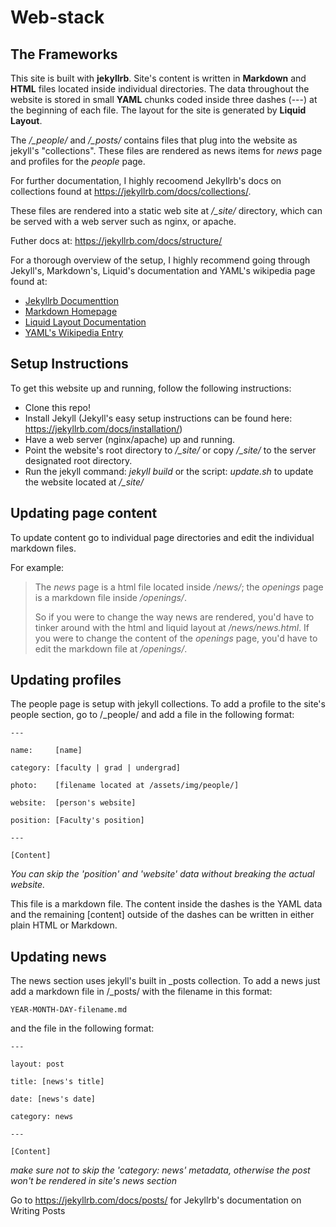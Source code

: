 Web-stack
==================


The Frameworks
--------------

This site is built with **jekyllrb**. Site's content is written in **Markdown**
and **HTML** files located inside individual directories. The data throughout
the website is stored in small **YAML** chunks coded inside three dashes (---)
at the beginning of each file. The layout for the site is generated by **Liquid
Layout**.

The */_people/* and */_posts/* contains files that plug into the website as
jekyll's "collections". These files are rendered as news items for *news* page
and profiles for the *people* page.

For further documentation, I highly recoomend Jekyllrb's docs on collections
found at <https://jekyllrb.com/docs/collections/>.

These files are rendered into a static web site at */_site/* directory, which
can be served with a web server such as nginx, or apache.

Futher docs at: <https://jekyllrb.com/docs/structure/>

For a thorough overview of the setup, I highly recommend going through Jekyll's,
Markdown's, Liquid's documentation and YAML's wikipedia page found at:

- [Jekyllrb Documenttion](http://jekyllrb.com/docs/home/)
- [Markdown Homepage](http://daringfireball.net/projects/markdown/)
- [Liquid Layout Documentation](https://github.com/Shopify/liquid/wiki/Liquid-for-Designers)
- [YAML's Wikipedia Entry](https://en.wikipedia.org/wiki/YAML)

Setup Instructions
------------------

To get this website up and running, follow the following instructions:

- Clone this repo!
- Install Jekyll (Jekyll's easy setup instructions can be found here: <https://jekyllrb.com/docs/installation/>)
- Have a web server (nginx/apache) up and running.
- Point the website's root directory to */_site/* or copy */_site/* to the server designated root directory.
- Run the jekyll command: *jekyll build* or the script: *update.sh* to update the website located at */_site/*


Updating page content
---------------------

To update content go to individual page directories and edit the individual markdown files.

For example:

> The *news* page is a html file located inside */news/*; the *openings* page
> is a markdown file inside */openings/*.
>
> So if you were to change the way news are rendered, you'd have to tinker
> around with the html and liquid layout at */news/news.html*. If you were to
> change the content of the *openings* page, you'd have to edit the markdown
> file at */openings/*.

Updating profiles
-----------------

The people page is setup with jekyll collections. To add a profile to the site's
people section, go to /_people/ and add a file in the following format:

	---

	name:     [name]

	category: [faculty | grad | undergrad]

	photo:    [filename located at /assets/img/people/]

	website:  [person's website]

	position: [Faculty's position]

	---

	[Content]

*You can skip the 'position' and 'website' data without breaking the actual
website.*

This file is a markdown file. The content inside the dashes is the YAML data and
the remaining [content] outside of the dashes can be written in either plain
HTML or Markdown.

Updating news
-------------

The news section uses jekyll's built in _posts collection. To add a news just
add a markdown file in /_posts/ with the filename in this format:

	YEAR-MONTH-DAY-filename.md

and the file in the following format:

	---

	layout: post

	title: [news's title]

	date: [news's date]

	category: news

	---

	[Content]

*make sure not to skip the 'category: news' metadata, otherwise the post
won't be rendered in site's news section*

Go to <https://jekyllrb.com/docs/posts/> for Jekyllrb's documentation on Writing
Posts
